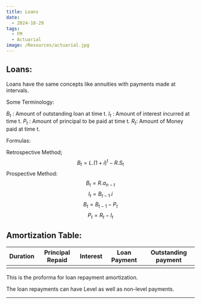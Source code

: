```yaml
---
title: Loans
date:
  - 2024-10-29
tags:
  - FM
  - Actuarial
image: /Resources/actuarial.jpg
---
```

## Loans:
Loans have the same concepts like annuities  with payments made at intervals.

Some Terminology:

$B_t$ : Amount of outstanding loan at time t.
$I_t$ : Amount of interest incurred at time t.
$P_t$ : Amount of principal to be paid at time t.
$R_t$: Amount of Money paid at time t.


Formulas:

Retrospective Method;
$$
B_t = L.(1+i)^t-R.S_t
$$
Prospective Method:
$$
B_t = R.a_{n-t}
$$
$$
I_t= B_{t-1}.i
$$
$$
B_t= B_{t-1}-P_t
$$
$$
P_t= R_{t}-I_t
$$

## Amortization Table:

| Duration | Principal Repaid | Interest | Loan Payment | Outstanding payment |
| -------- | ---------------- | -------- | ------------ | ------------------- |
|          |                  |          |              |                     |
This is the proforma for loan repayment amortization.

The loan repayments can have Level as well as non-level payments.

---


